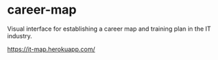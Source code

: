 # career-map
Visual interface for establishing a career map and training plan in the IT industry.

https://it-map.herokuapp.com/

